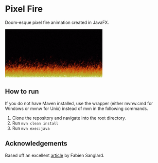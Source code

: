 # Pixel Fire

Doom-esque pixel fire animation created in JavaFX.

![](pixelfire.gif)

## How to run

If you do not have Maven installed, use the wrapper (either mvnw.cmd for Windows or mvnw for Unix) instead of mvn in the following commands.

1. Clone the repository and navigate into the root directory.
2. Run `mvn clean install`
3. Run `mvn exec:java`

## Acknowledgements

Based off an excellent [article](http://fabiensanglard.net/doom_fire_psx/) by Fabien Sanglard.